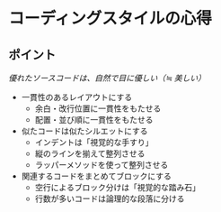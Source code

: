 # コーディングスタイルの心得

## ポイント

_優れたソースコードは、自然で目に優しい（≒ 美しい）_

- 一貫性のあるレイアウトにする
  - 余白・改行位置に一貫性をもたせる
  - 配置・並び順に一貫性をもたせる
- 似たコードは似たシルエットにする
  - インデントは「視覚的な手すり」
  - 縦のラインを揃えて整列させる
  - ラッパーメソッドを使って整列させる
- 関連するコードをまとめてブロックにする
  - 空行によるブロック分けは「視覚的な踏み石」
  - 行数が多いコードは論理的な段落に分ける
